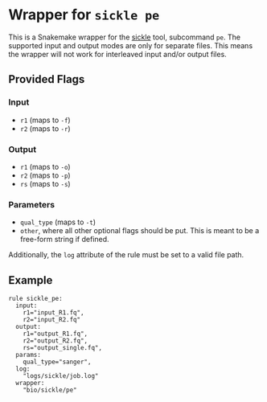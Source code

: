# Wrapper for `sickle pe`

This is a Snakemake wrapper for the [sickle](https://github.com/najoshi/sickle) tool, subcommand `pe`. The supported
input and output modes are only for separate files. This means the wrapper will not work for interleaved input and/or
output files.


## Provided Flags

### Input

  * `r1` (maps to `-f`)
  * `r2` (maps to `-r`)

### Output

  * `r1` (maps to `-o`)
  * `r2` (maps to `-p`)
  * `rs` (maps to `-s`)

### Parameters

  * `qual_type` (maps to `-t`)
  * `other`, where all other optional flags should be put. This is meant to be a free-form string if defined.

Additionally, the `log` attribute of the rule must be set to a valid file path.


## Example

```
rule sickle_pe:
  input:
    r1="input_R1.fq",
    r2="input_R2.fq"
  output:
    r1="output_R1.fq",
    r2="output_R2.fq",
    rs="output_single.fq",
  params:
    qual_type="sanger",
  log:
    "logs/sickle/job.log"
  wrapper:
    "bio/sickle/pe"
```
